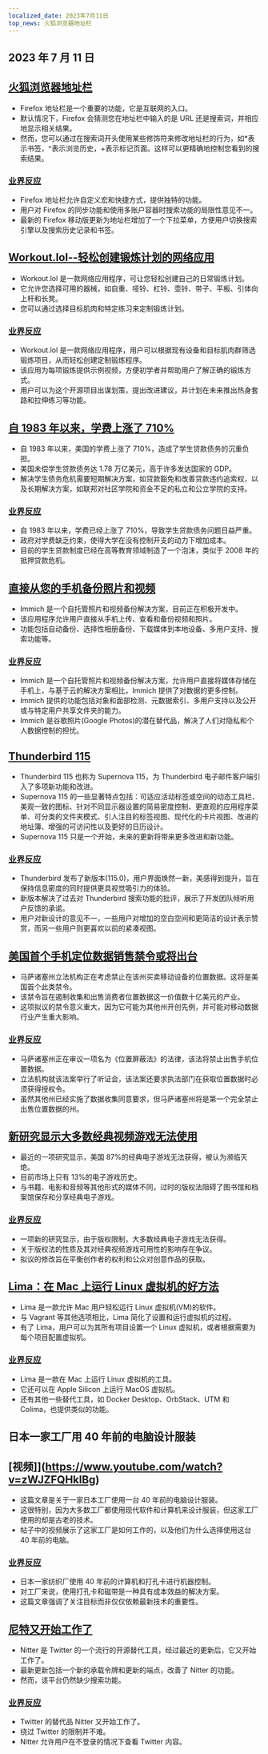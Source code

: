```yaml
---
localized_date: 2023年7月11日
top_news: 火狐浏览器地址栏
---
```


## 2023 年 7 月 11 日

## [火狐浏览器地址栏](https://wiki.tilde.institute/w/firefox-address-bar-tips)

- Firefox 地址栏是一个重要的功能，它是互联网的入口。
- 默认情况下，Firefox 会猜测您在地址栏中输入的是 URL 还是搜索词，并相应地显示相关结果。
- 然而，您可以通过在搜索词开头使用某些修饰符来修改地址栏的行为，如\*表示书签，^表示浏览历史，+表示标记页面。这样可以更精确地控制您看到的搜索结果。

### [业界反应](http://news.ycombinator.com/item?id=36666116)

- Firefox 地址栏允许自定义宏和快捷方式，提供独特的功能。
- 用户对 Firefox 的同步功能和使用多账户容器时搜索功能的局限性意见不一。
- 最新的 Firefox 移动版更新为地址栏增加了一个下拉菜单，方便用户切换搜索引擎以及搜索历史记录和书签。

## [Workout.lol--轻松创建锻炼计划的网络应用](https://workout.lol)

- Workout.lol 是一款网络应用程序，可让您轻松创建自己的日常锻炼计划。
- 它允许您选择可用的器械，如自重、哑铃、杠铃、壶铃、带子、平板、引体向上杆和长凳。
- 您可以通过选择目标肌肉和特定练习来定制锻炼计划。

### [业界反应](http://news.ycombinator.com/item?id=36662655)

- Workout.lol 是一款网络应用程序，用户可以根据现有设备和目标肌肉群筛选锻炼项目，从而轻松创建定制锻炼程序。
- 该应用为每项锻炼提供示例视频，方便初学者并帮助用户了解正确的锻炼方式。
- 用户可以为这个开源项目出谋划策，提出改进建议，并计划在未来推出热身套路和拉伸练习等功能。

## [自 1983 年以来，学费上涨了 710%](https://statecraft.beehiiv.com/p/student-loan-debt-forgiveness)

- 自 1983 年以来，美国的学费上涨了 710%，造成了学生贷款债务的沉重负担。
- 美国未偿学生贷款债务达 1.78 万亿美元，高于许多发达国家的 GDP。
- 解决学生债务危机需要短期解决方案，如贷款豁免和改善贷款违约追索权，以及长期解决方案，如联邦对社区学院和资金不足的私立和公立学院的支持。

### [业界反应](http://news.ycombinator.com/item?id=36669253)

- 自 1983 年以来，学费已经上涨了 710%，导致学生贷款债务问题日益严重。
- 政府对学费缺乏约束，使得大学在没有控制开支的动力下增加成本。
- 目前的学生贷款制度已经在高等教育领域制造了一个泡沫，类似于 2008 年的抵押贷款危机。

## [直接从您的手机备份照片和视频](https://github.com/immich-app/immich)

- Immich 是一个自托管照片和视频备份解决方案，目前正在积极开发中。
- 该应用程序允许用户直接从手机上传、查看和备份视频和照片。
- 功能包括自动备份、选择性相册备份、下载媒体到本地设备、多用户支持、搜索功能等。

### [业界反应](http://news.ycombinator.com/item?id=36673224)

- Immich 是一个自托管照片和视频备份解决方案，允许用户直接将媒体存储在手机上，与基于云的解决方案相比，Immich 提供了对数据的更多控制。
- Immich 提供的功能包括对象和面部检测、元数据索引、多用户支持以及公开或与特定用户共享文件夹的能力。
- Immich 是谷歌照片(Google Photos)的潜在替代品，解决了人们对隐私和个人数据控制的担忧。

## [Thunderbird 115](https://www.thunderbird.net/en-US/thunderbird/115.0/whatsnew/)

- Thunderbird 115 也称为 Supernova 115，为 Thunderbird 电子邮件客户端引入了多项新功能和改进。
- Supernova 115 的一些显著特点包括：可适应活动标签或空间的动态工具栏、美观一致的图标、针对不同显示器设置的简易密度控制、更直观的应用程序菜单、可分类的文件夹模式、引人注目的标签视图、现代化的卡片视图、改进的地址簿、增强的可访问性以及更好的日历设计。
- Supernova 115 只是一个开始，未来的更新将带来更多改进和新功能。

### [业界反应](http://news.ycombinator.com/item?id=36664113)

- Thunderbird 发布了新版本(115.0)，用户界面焕然一新，美感得到提升，旨在保持信息密度的同时提供更具视觉吸引力的体验。
- 新版本解决了过去对 Thunderbird 搜索功能的批评，展示了开发团队倾听用户反馈的承诺。
- 用户对新设计的意见不一，一些用户对增加的空白空间和更简洁的设计表示赞赏，而另一些用户则更喜欢以前的紧凑视图。

## [美国首个手机定位数据销售禁令或将出台](https://www.wsj.com/articles/first-u-s-ban-on-sale-of-cellphone-location-data-might-be-coming-fbe47e53)

- 马萨诸塞州立法机构正在考虑禁止在该州买卖移动设备的位置数据。这将是美国首个此类禁令。
- 该禁令旨在遏制收集和出售消费者位置数据这一价值数十亿美元的产业。
- 这项拟议的禁令意义重大，因为它可能为其他州开创先例，并可能对移动数据行业产生重大影响。

### [业界反应](http://news.ycombinator.com/item?id=36667848)

- 马萨诸塞州正在审议一项名为《位置屏蔽法》的法律，该法将禁止出售手机位置数据。
- 立法机构就该法案举行了听证会，该法案还要求执法部门在获取位置数据时必须获得授权令。
- 虽然其他州已经实施了数据收集同意要求，但马萨诸塞州将是第一个完全禁止出售位置数据的州。

## [新研究显示大多数经典视频游戏无法使用](https://gamehistory.org/87percent/)

- 最近的一项研究显示，美国 87%的经典电子游戏无法获得，被认为濒临灭绝。
- 目前市场上只有 13%的电子游戏历史。
- 与书籍、电影和音频等其他形式的媒体不同，过时的版权法阻碍了图书馆和档案馆保存和分享经典电子游戏。

### [业界反应](http://news.ycombinator.com/item?id=36668472)

- 一项新的研究显示，由于版权限制，大多数经典电子游戏无法获得。
- 关于版权法的性质及其对经典视频游戏可用性的影响存在争议。
- 拟议的修改旨在平衡创作者的权利和公众对创意作品的获取。

## [Lima：在 Mac 上运行 Linux 虚拟机的好方法](https://jvns.ca/blog/2023/07/10/lima--a-nice-way-to-run-linux-vms-on-mac/)

- Lima 是一款允许 Mac 用户轻松运行 Linux 虚拟机(VM)的软件。
- 与 Vagrant 等其他选项相比，Lima 简化了设置和运行虚拟机的过程。
- 有了 Lima，用户可以为其所有项目设置一个 Linux 虚拟机，或者根据需要为每个项目配置虚拟机。

### [业界反应](http://news.ycombinator.com/item?id=36668964)

- Lima 是一款在 Mac 上运行 Linux 虚拟机的工具。
- 它还可以在 Apple Silicon 上运行 MacOS 虚拟机。
- 还有其他一些替代工具，如 Docker Desktop、OrbStack、UTM 和 Colima，也提供类似的功能。

## 日本一家工厂用 40 年前的电脑设计服装

## [视频]](https://www.youtube.com/watch?v=zWJZFQHklBg)

- 这篇文章是关于一家日本工厂使用一台 40 年前的电脑设计服装。
- 这很特别，因为大多数工厂都使用现代软件和计算机来设计服装，但这家工厂使用的却是古老的技术。
- 帖子中的视频展示了这家工厂是如何工作的，以及他们为什么选择使用这台 40 年前的电脑。

### [业界反应](http://news.ycombinator.com/item?id=36662392)

- 日本一家纺织厂使用 40 年前的计算机和打孔卡进行机器控制。
- 对工厂来说，使用打孔卡和磁带是一种具有成本效益的解决方案。
- 这篇文章强调了关注目标而非仅仅依赖最新技术的重要性。

## [尼特又开始工作了](https://github.com/zedeus/nitter/pull/927)

- Nitter 是 Twitter 的一个流行的开源替代工具，经过最近的更新后，它又开始工作了。
- 最新更新包括一个新的承载令牌和更新的端点，改善了 Nitter 的功能。
- 然而，该平台仍然缺少搜索功能。

### [业界反应](http://news.ycombinator.com/item?id=36665406)

- Twitter 的替代品 Nitter 又开始工作了。
- 绕过 Twitter 的限制并不难。
- Nitter 允许用户在不登录的情况下查看 Twitter 内容。
